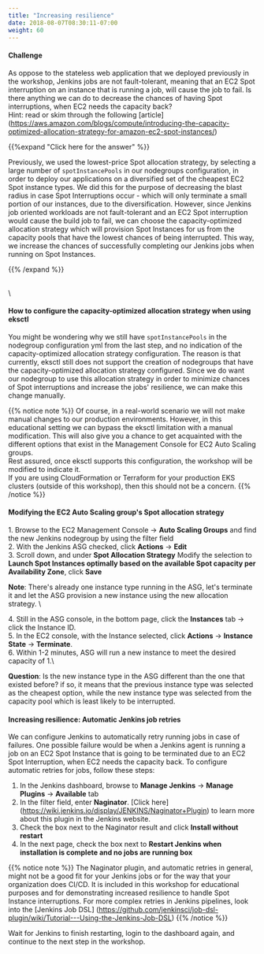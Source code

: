 ```yaml
---
title: "Increasing resilience"
date: 2018-08-07T08:30:11-07:00
weight: 60
---
```



#### Challenge

As oppose to the stateless web application that we deployed previously in the workshop, Jenkins jobs are not fault-tolerant, meaning that an EC2 Spot interruption on an instance that is running a job, will cause the job to fail. 
Is there anything we can do to decrease the chances of having Spot interruptions, when EC2 needs the capacity back?\
Hint: read or skim through the following [article] (https://aws.amazon.com/blogs/compute/introducing-the-capacity-optimized-allocation-strategy-for-amazon-ec2-spot-instances/)

{{%expand "Click here for the answer" %}}

Previously, we used the lowest-price Spot allocation strategy, by selecting a large number of `spotInstancePools` in our nodegroups configuration, in order to deploy our applications on a diversified set of the cheapest EC2 Spot instance types. We did this for the purpose of decreasing the blast radius in case Spot Interruptions occur - which will only terminate a small portion of our instances, due to the diversification. However, since Jenkins job oriented workloads are not fault-tolerant and an EC2 Spot interruption would cause the build job to fail, we can choose the capacity-optimized allocation strategy which will provision Spot Instances for us from the capacity pools that have the lowest chances of being interrupted. This way, we increase the chances of successfully completing our Jenkins jobs when running on Spot Instances.

{{% /expand %}}

\
\

#### How to configure the capacity-optimized allocation strategy when using eksctl
You might be wondering why we still have `spotInstancePools` in the nodegroup configuration yml from the last step, and no indication of the capacity-optimized allocation strategy configuration. The reason is that currently, eksctl still does not support the creation of nodegroups that have the capacity-optimized allocation strategy configured. Since we do want our nodegroup to use this allocation strategy in order to minimize chances of Spot interruptions and increase the jobs' resilience, we can make this change manually.


{{% notice note %}}
Of course, in a real-world scenario we will not make manual changes to our production environments. However, in this educational setting we can bypass the eksctl limitation with a manual modification. This will also give you a chance to get acquainted with the different options that exist in the Management Console for EC2 Auto Scaling groups.\
Rest assured, once eksctl supports this configuration, the workshop will be modified to indicate it.\
If you are using CloudFormation or Terraform for your production EKS clusters (outside of this workshop), then this should not be a concern.
{{% /notice %}}

#### Modifying the EC2 Auto Scaling group's Spot allocation strategy
1\. Browse to the EC2 Management Console -> **Auto Scaling Groups** and find the new Jenkins nodegroup by using the filter field\
2\. With the Jenkins ASG checked, click **Actions** -> **Edit**\
3\. Scroll down, and under **Spot Allocation Strategy** Modify the selection to **Launch Spot Instances optimally based on the available Spot capacity per Availability Zone**, click **Save**

**Note**: There's already one instance type running in the ASG, let's terminate it and let the ASG provision a new instance using the new allocation strategy.
\

4\. Still in the ASG console, in the bottom page, click the **Instances** tab -> click the Instance ID.\
5\. In the EC2 console, with the Instance selected, click **Actions** -> **Instance State** -> **Terminate**.\
6\. Within 1-2 minutes, ASG will run a new instance to meet the desired capacity of 1.\

**Question**: Is the new instance type in the ASG different than the one that existed before? if so, it means that the previous instance type was selected as the cheapest option, while the new instance type was selected from the capacity pool which is least likely to be interrupted.


#### Increasing resilience: Automatic Jenkins job retries
We can configure Jenkins to automatically retry running jobs in case of failures. One possible failure would be when a Jenkins agent is running a job on an EC2 Spot Instance that is going to be terminated due to an EC2 Spot Interruption, when EC2 needs the capacity back. To configure automatic retries for jobs, follow these steps:

1. In the Jenkins dashboard, browse to **Manage Jenkins** -> **Manage Plugins** -> **Available** tab
2. In the filter field, enter **Naginator**. [Click here] (https://wiki.jenkins.io/display/JENKINS/Naginator+Plugin) to learn more about this plugin in the Jenkins website.
3. Check the box next to the Naginator result and click **Install without restart**
4. In the next page, check the box next to **Restart Jenkins when installation is complete and no jobs are running box**


{{% notice note %}}
The Naginator plugin, and automatic retries in general, might not be a good fit for your Jenkins jobs or for the way that your organization does CI/CD. It is included in this workshop for educational purposes and for demonstrating increased resilience to handle Spot Instance interruptions. For more complex retries in Jenkins pipelines, look into the [Jenkins Job DSL] (https://github.com/jenkinsci/job-dsl-plugin/wiki/Tutorial---Using-the-Jenkins-Job-DSL)
{{% /notice %}}

Wait for Jenkins to finish restarting, login to the dashboard again, and continue to the next step in the workshop.